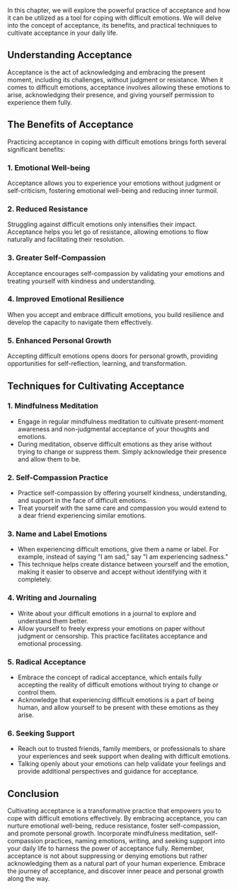 
In this chapter, we will explore the powerful practice of acceptance and how it can be utilized as a tool for coping with difficult emotions. We will delve into the concept of acceptance, its benefits, and practical techniques to cultivate acceptance in your daily life.

Understanding Acceptance
------------------------

Acceptance is the act of acknowledging and embracing the present moment, including its challenges, without judgment or resistance. When it comes to difficult emotions, acceptance involves allowing these emotions to arise, acknowledging their presence, and giving yourself permission to experience them fully.

The Benefits of Acceptance
--------------------------

Practicing acceptance in coping with difficult emotions brings forth several significant benefits:

### 1\. Emotional Well-being

Acceptance allows you to experience your emotions without judgment or self-criticism, fostering emotional well-being and reducing inner turmoil.

### 2\. Reduced Resistance

Struggling against difficult emotions only intensifies their impact. Acceptance helps you let go of resistance, allowing emotions to flow naturally and facilitating their resolution.

### 3\. Greater Self-Compassion

Acceptance encourages self-compassion by validating your emotions and treating yourself with kindness and understanding.

### 4\. Improved Emotional Resilience

When you accept and embrace difficult emotions, you build resilience and develop the capacity to navigate them effectively.

### 5\. Enhanced Personal Growth

Accepting difficult emotions opens doors for personal growth, providing opportunities for self-reflection, learning, and transformation.

Techniques for Cultivating Acceptance
-------------------------------------

### 1. **Mindfulness Meditation**

* Engage in regular mindfulness meditation to cultivate present-moment awareness and non-judgmental acceptance of your thoughts and emotions.
* During meditation, observe difficult emotions as they arise without trying to change or suppress them. Simply acknowledge their presence and allow them to be.

### 2. **Self-Compassion Practice**

* Practice self-compassion by offering yourself kindness, understanding, and support in the face of difficult emotions.
* Treat yourself with the same care and compassion you would extend to a dear friend experiencing similar emotions.

### 3. **Name and Label Emotions**

* When experiencing difficult emotions, give them a name or label. For example, instead of saying "I am sad," say "I am experiencing sadness."
* This technique helps create distance between yourself and the emotion, making it easier to observe and accept without identifying with it completely.

### 4. **Writing and Journaling**

* Write about your difficult emotions in a journal to explore and understand them better.
* Allow yourself to freely express your emotions on paper without judgment or censorship. This practice facilitates acceptance and emotional processing.

### 5. **Radical Acceptance**

* Embrace the concept of radical acceptance, which entails fully accepting the reality of difficult emotions without trying to change or control them.
* Acknowledge that experiencing difficult emotions is a part of being human, and allow yourself to be present with these emotions as they arise.

### 6. **Seeking Support**

* Reach out to trusted friends, family members, or professionals to share your experiences and seek support when dealing with difficult emotions.
* Talking openly about your emotions can help validate your feelings and provide additional perspectives and guidance for acceptance.

Conclusion
----------

Cultivating acceptance is a transformative practice that empowers you to cope with difficult emotions effectively. By embracing acceptance, you can nurture emotional well-being, reduce resistance, foster self-compassion, and promote personal growth. Incorporate mindfulness meditation, self-compassion practices, naming emotions, writing, and seeking support into your daily life to harness the power of acceptance fully. Remember, acceptance is not about suppressing or denying emotions but rather acknowledging them as a natural part of your human experience. Embrace the journey of acceptance, and discover inner peace and personal growth along the way.
